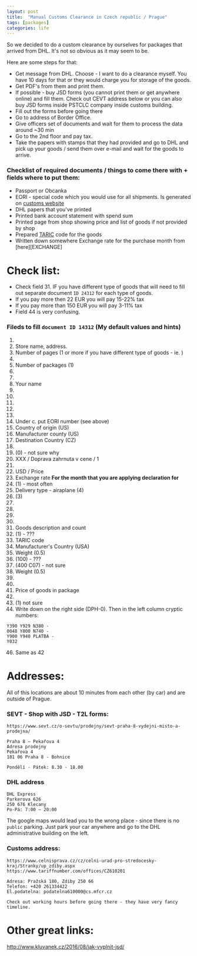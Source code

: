```yaml
---
layout: post
title:  "Manual Customs Clearance in Czech republic / Prague"
tags: [packages]
categories: life
---
```


So we decided to do a custom clearance by ourselves for packages that arrived from DHL.
It's not so obvious as it may seem to be.

Here are some steps for that:

* Get message from DHL. Choose - I want to do a clearance myself. You have 10 days for that or they would charge you for storage of the goods.
* Get PDF's from them and print them.
* If possible - buy JSD forms (you cannot print them or get anywhere online) and fill them. Check out CEVT address below or you can also buy JSD forms inside PSTCLC company inside customs building.
* Fill out the forms before going there
* Go to address of Border Office.
* Give officers set of documents and wait for them to process the data around ~30 min
* Go to the 2nd floor and pay tax.
* Take the papers with stamps that they had provided and go to DHL and pick up your goods / send them over e-mail and wait for the goods to arrive.

### Checklist of required documents / things to come there with + fields where to put them:
* Passport or Obcanka
* EORI - special code which you would use for all shipments. Is generated on [customs website][EORI]
* DHL papers that you've printed
* Printed bank account statement with spend sum
* Printed page from shop showing price and list of goods if not provided by shop
* Prepared [TARIC][TARIC] code for the goods
* Written down somewhere Exchange rate for the purchase month from [here][EXCHANGE]

# Check list:
* Check field 31. IF you have different type of goods that will need to fill out separate document `ID 24312` for each type of goods.
* If you pay more then 22 EUR you will pay 15-22% tax
* If you pay more than 150 EUR you will pay 3-11% tax 
* Field 44 is very confusing.

### Fileds to fill `document ID 14312` (My default values and hints)
1. 
2. Store name, address.
3. Number of pages (1 or more if you have different type of goods - ie. )
4. 
5. Number of packages (1)
6. 
7. 
8. Your name
9. 
10. 
11. 
12. 
13. 
14. Under c. put EORI number (see above)
15. Country of origin (US)
16. Manufacturer county (US)
17. Destination Country (CZ)
18. 
19. (0) - not sure why
20. XXX / Doprava zahrnuta v cene / 1
21. 
22. USD / Price
23. Exchange rate **For the month that you are applying declaration for**
24. (1) - most often
25. Delivery type - airaplane (4)
26. (3)
27. 
28. 
29. 
30. 
31. Goods description and count
32. (1) - ???
33. TARIC code
34. Manufacturer's Country (USA)
35. Weight (0.5)
36. (100) - ???
37. (400 C07) - not sure
38. Weight (0.5)
39. 
40. 
41. Price of goods in package
42. 
43. (1) not sure
44. Write down on the right side (DPH-0). Then in the left column cryptic numbers:
```
Y390 Y929 N380 -
0048 Y800 N740 -
Y900 Y940 PLATBA -
Y032    
```
46.  Same as 42

# Addresses:
All of this locations are about 10 minutes from each other (by car) and are outside of Prague.

### SEVT -  Shop with JSD - T2L forms:
```
https://www.sevt.cz/o-sevtu/prodejny/sevt-praha-8-vydejni-misto-a-prodejna/

Praha 8 – Pekařova 4
Adresa prodejny
Pekařova 4
181 06 Praha 8 - Bohnice

Pondělí - Pátek: 8.30 - 18.00
```

### DHL address

```
DHL Express
Parkerova 626
250 676 Klecany
Po-Pá: 7:00 – 20:00
```

The google maps would lead you to the wrong place - since there is no `public` parking. Just park your car anywhere and go to the DHL administrative building on the left.  


### Customs address:
```
https://www.celnisprava.cz/cz/celni-urad-pro-stredocesky-kraj/Stranky/up_zdiby.aspx
https://www.tariffnumber.com/offices/CZ610201

Adresa: Pražská 180, Zdiby 250 66
Telefon: +420 261334422
El.podatelna: podatelna610000@cs.mfcr.cz

Check out working hours before going there - they have very fancy timeline.
```


# Other great links:
http://www.kluvanek.cz/2016/08/jak-vyplnit-jsd/


[EORI]: https://www.celnisprava.cz/cz/aplikace/Stranky/eoriadhoc.aspx
[TARIC]: http://ec.europa.eu/taxation_customs/dds2/taric/taric_consultation.jsp
[RATE]: https://www.celnisprava.cz/cz/aplikace/Stranky/kurzy.aspx